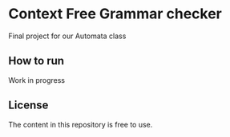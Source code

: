 # Context Free Grammar checker

Final project for our Automata class

## How to run

Work in progress

## License

The content in this repository is free to use.
